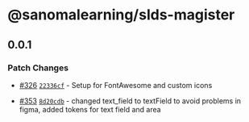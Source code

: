 # @sanomalearning/slds-magister

## 0.0.1

### Patch Changes

- [#326](https://github.com/sanomalearning/design-system/pull/326) [`22336cf`](https://github.com/sanomalearning/design-system/commit/22336cf0935399d3e50306e1a9cfcc0d1d2f8b5d) - Setup for FontAwesome and custom icons

- [#353](https://github.com/sanomalearning/design-system/pull/353) [`8d20cdb`](https://github.com/sanomalearning/design-system/commit/8d20cdbf6f0c592dd675767305de3191c6064798) - changed text_field to textField to avoid problems in figma, added tokens for text field and area
